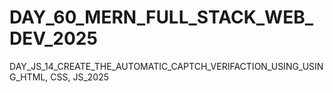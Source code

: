 # DAY_60_MERN_FULL_STACK_WEB_DEV_2025
DAY_JS_14_CREATE_THE_AUTOMATIC_CAPTCH_VERIFACTION_USING_USING_HTML, CSS, JS_2025
